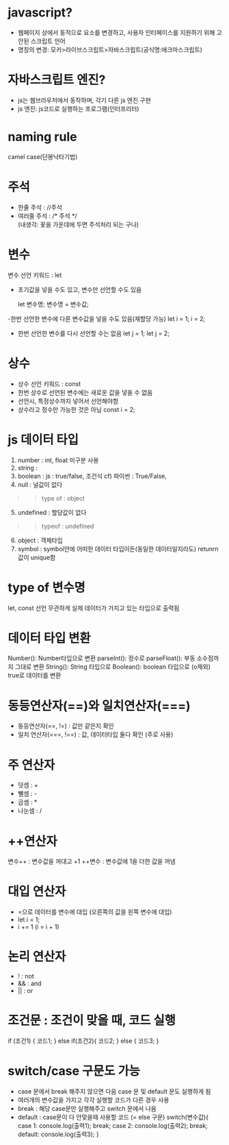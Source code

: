 # javascript?
- 웹페이지 상에서 동적으로 요소를 변경하고, 사용자 인터페이스를 지원하기 위해 고안된 스크립트 언어
- 명칭의 변경: 모카>라이브스크립트>자바스크립트(공식명:에크마스크립트)

# 자바스크립트 엔진?
- js는 웹브라우저에서 동작하며, 각기 다른 js 엔진 구현 
- js 엔진: js코드로 실행하는 프로그램(인터프리터)

# naming rule
camel case(단봉낙타기법)

# 주석
- 한줄 주석 : //주석
- 여러줄 주석 : 
  /* 
주석 
  */     
  (내생각: 꽃을 가운데에 두면 주석처리 되는 구나)

# 변수

변수 선언 키워드 : let 
- 초기값을 넣을 수도 있고, 
변수만 선언할 수도 있음

  let 변수명;
  변수명 = 변수값;

-한번 선언한 변수에 다른 변수값을 넣을 수도 있음(재할당 가능)
  let i = 1;
  i = 2;

- 한번 선언한 변수를 다시 선언할 수는 없음
  let j = 1;
  let j = 2;


# 상수

- 상수 선언 키워드 : const
- 한번 상수로 선언된 변수에는 새로운 값을 넣을 수 없음
- 선언시, 특정상수까지 넣어서 선언해야함
- 상수라고 정수만 가능한 것은 아님
  const i = 2;

# js 데이터 타입 
  1. number : int, float 미구분 사용
  2. string : 
  3. boolean : js : true/false, 조건식 cf) 파이썬 : True/False, 
  4. null : 널값이 없다 
  >>type of : object
  5. undefined : 할당값이 없다
  >>typeof : undefined 
  6. object : 객체타입
  7. symbol : symbol안에 어떠한 데이터 타입이든(동일한 데이터일지라도) retunrn값이 unique함

# type of 변수명
let, const 선언 무관하게 실제 데이터가 가지고 있는 타입으로 출력됨

# 데이터 타입 변환
Number(): Number타입으로 변환
parseInt(): 정수로
parseFloat(): 부동 소수점까지 그대로 변환
String(): String 타입으로
Boolean(): boolean 타입으로
(o제외) true로 데이터를 변환 

# 동등연산자(==)와 일치연산자(===)
- 동등연산자(==, !=) : 값만 같은지 확인
- 일치 연산자(===, !==) : 값, 데이터타입 둘다 확인 (주로 사용)

# 주 연산자
- 덧셈 : +
- 뺄셈 : - 
- 곱셈 : *
- 나눈셈 : /

# ++연산자
변수++ : 변수값을 꺼대고 +1
++변수 : 변수값에 1을 더한 값을 꺼냄

# 대입 연산자
- =으로 데이터를 변수에 대입 
(오른쪽의 값을 왼쪽 변수에 대입)
- let i = 1;
- i += 1
  (i = i + 1)

 # 논리 연산자
 - ! : not
 - && : and
 - || : or

# 조건문 : 조건이 맞을 때, 코드 실행
  if (조건1) {
    코드1;
  } else if(조건2){
    코드2;
  }
  else {
    코드3;
  }

# switch/case 구문도 가능
- case 문에서 break 해주지 않으면 다음 case 문 및 default 문도 실행하게 됨
- 여러개의 변수값을 가지고 각각 실행할 코드가 다른 경우 사용
- break : 해당 case문만 실행해주고 switch 문에서 나옴
- default : case문이 다 안맞을때 사용할 코드 (= else 구문) 
switch(변수값){
  case 1:
    console.log(출력1);
    break;
  case 2:
    console.log(출력2);
    break;
  default:
    console.log(출력3);
}